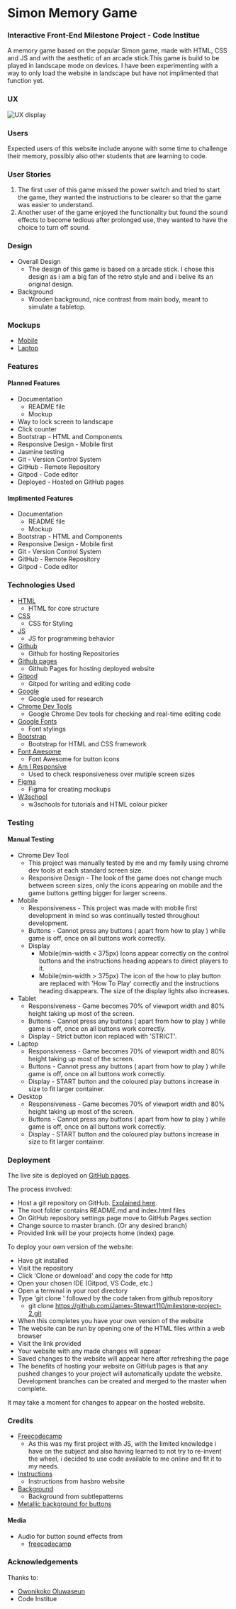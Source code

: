 # Simon Memory Game #
### Interactive Front-End Milestone Project - Code Institue ###

A memory game based on the popular Simon game, made with HTML, CSS and JS and with
the aesthetic of an arcade stick.This game is build to be played in landscape mode on devices. I
have been experimenting with a way to only load the website in landscape but have not implimented
that function yet.
### UX ### 
![UX display](assets/images/simon-game-ux.png)
### Users ###
Expected users of this website include anyone with some time to challenge
their memory, possibly also other students that are learning to code.

### User Stories ###
1. The first user of this game missed the power switch and tried to start the game,
they wanted the instructions to be clearer so that the game was easier to understand.
2. Another user of the game enjoyed the functionality but found the sound effects to become
tedious after prolonged use, they wanted to have the choice to turn off sound.

### Design ###
* Overall Design
    * The design of this game is based on a arcade stick. I chose this design as i am a big fan of the retro style and
    and i belive its an original design.
* Background
    * Wooden background, nice contrast from main body, meant to simulate a tabletop.

### Mockups ###
* [Mobile](https://www.figma.com/file/gx5vF479DgluyrWyXAh3Dt/Untitled?node-id=0%3A1)
* [Laptop](https://www.figma.com/file/1zp1vfMXCdszE00pfBrUZx/Simon-Wireframe?node-id=0%3A1)

### Features ###
#### Planned Features ####
* Documentation
    * README file
    * Mockup
* Way to lock screen to landscape
* Click counter
* Bootstrap - HTML and Components
* Responsive Design - Mobile first
* Jasmine testing
* Git - Version Control System
* GitHub - Remote Repository
* Gitpod - Code editor
* Deployed - Hosted on GitHub pages

#### Implimented Features ####
* Documentation
    * README file
    * Mockup
* Bootstrap - HTML and Components
* Responsive Design - Mobile first
* Git - Version Control System
* GitHub - Remote Repository
* Gitpod - Code editor
<!--* Jasmine testing-->
<!--* Way to lock screen to landscape-->
<!--* Click counter-->
<!--* Deployed - Hosted on GitHub pages-->

### Technologies Used ###

* [HTML](https://www.w3schools.com/html/)
    * HTML for core structure
* [CSS](https://www.w3schools.com/css/)
    * CSS for Styling
* [JS](https://www.w3schools.com/js/default.asp)
    * JS for programming behavior
* [Github](https://github.com/)
    * Github for hosting Repositories
* [Github pages](https://pages.github.com/)
    * Github Pages for hosting deployed website
* [Gitpod](https://www.gitpod.io/)
    * Gitpod for writing and editing code
* [Google](https://www.google.com/)
    * Google used for research
* [Chrome Dev Tools](https://www.google.co.uk/chrome/?brand=CHBD&gclid=CjwKCAjwmMX4BRAAEiwA-zM4JtckdMsWqMj45TMg2IdTSsaqZ5cnBYjWqGPGPgjICIwBtUYuaLbFrhoC4bwQAvD_BwE&gclsrc=aw.ds)
    * Google Chrome Dev tools for checking and real-time editing code
* [Google Fonts](https://fonts.google.com/)
    * Font stylings
* [Bootstrap](https://getbootstrap.com/docs/4.5/getting-started/introduction/)
    * Bootstrap for HTML and CSS framework
* [Font Awesome](https://fontawesome.com/)
    * Font Awesome for button icons
* [Am I Responsive](http://ami.responsivedesign.is/)
    * Used to check responsiveness over mutiple screen sizes
* [Figma](http://figma.com/)
    * Figma for creating mockups
* [W3school](https://www.w3schools.com/)
    * w3schools for tutorials and HTML colour picker
<!--* <a src="https://en.wikipedia.org/wiki/Jasmine_(JavaScript_testing_framework)">Jasmine Testing</a>
    * Jasmine used to test JS code-->

### Testing ###
#### Manual Testing ####
* Chrome Dev Tool
    * This project was manually tested by me and my family using chrome dev tools at each standard screen size.
    * Responsive Design - The look of the game does not change much between screen sizes, only the icons appearing
    on mobile and the game buttons getting bigger for larger screens.
* Mobile
    * Responsiveness - This project was made with mobile first development in mind so was continually tested throughout development.
    * Buttons - Cannot press any buttons ( apart from how to play ) while game is off, once on all buttons work correctly.
    * Display 
        * Mobile(min-width < 375px) Icons appear correctly on the control buttons and the instructions heading appears to direct 
        players to it.
        * Mobile(min-width > 375px) The icon of the how to play button are replaced with 'How To Play' correctly and the 
        instructions heading disappears. The size of the display lights also increases.
* Tablet
    * Responsiveness - Game becomes 70% of viewport width and 80% height taking up most of the screen.
    * Buttons - Cannot press any buttons ( apart from how to play ) while game is off, once on all buttons work correctly.
    * Display - Strict button icon replaced with 'STRICT'.
* Laptop
    * Responsiveness -  Game becomes 70% of viewport width and 80% height taking up most of the screen.
    * Buttons - Cannot press any buttons ( apart from how to play ) while game is off, once on all buttons work correctly.
    * Display - START  button and the coloured play buttons increase in size to fit larger container.
* Desktop
    * Responsiveness -  Game becomes 70% of viewport width and 80% height taking up most of the screen.
    * Buttons - Cannot press any buttons ( apart from how to play ) while game is off, once on all buttons work correctly.
    * Display - START  button and the coloured play buttons increase in size to fit larger container.

### Deployment ###
The live site is deployed on [GitHub pages](#).</a>

The process involved:

- Host a git repository on GitHub. [Explained here](https://kbroman.org/github_tutorial/pages/init.html).<br>
- The root folder contains README.md and index.html files<br>
- On GitHub repository settings page move to GitHub Pages section<br>
- Change source to master branch. (Or any desired branch)<br>
- Provided link will be your projects home (index) page.<br>

To deploy your own version of the website:<br>

- Have git installed<br>
- Visit the repository<br>
- Click 'Clone or download' and copy the code for http<br>
- Open your chosen IDE (Gitpod, VS Code, etc.)<br>
- Open a terminal in your root directory<br>
- Type 'git clone ' followed by the code taken from github repository<br>
  - git clone https://github.com/James-Stewart110/milestone-project-2.git<br>
- When this completes you have your own version of the website<br>
- The website can be run by opening one of the HTML files within a web browser<br>
- Visit the link provided<br>
- Your website with any made changes will appear<br>
- Saved changes to the website will appear here after refreshing the page<br>
- The benefits of hosting your website on GitHub pages is that any pushed changes to your project will automatically update the website. Development branches can be created and merged to the master when complete.<br>

It may take a moment for changes to appear on the hosted website.<br>

### Credits ###
* [Freecodecamp](https://www.freecodecamp.org/)
    * As this was my first project with JS, with the limited knowledge i have
    on the subject and also having learned to not try to re-invent the wheel, i decided
    to use code available to me online and fit it to my needs.
* [Instructions](https://www.hasbro.com/common/instruct/Simon.PDF)
    * Instructions from hasbro website
* [Background](https://www.toptal.com/designers/subtlepatterns/)
    * Background from subtlepatterns
* [Metallic background for buttons](https://simurai.com/lab/2011/08/21/brushed-metal)
#### Media ####
* Audio for button sound effects from
    * [freecodecamp](https://www.freecodecamp.org/)

### Acknowledgements ###
Thanks to:
* [Owonikoko Oluwaseun](https://www.linkedin.com/in/oluwaseun-owonikoko-190318135/)
* Code Institue